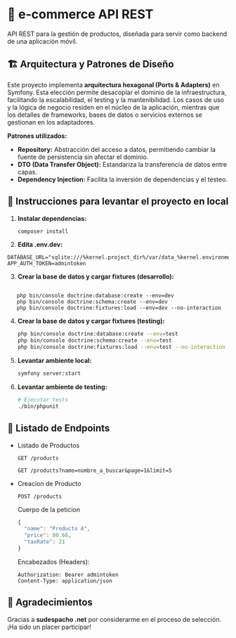 # 🛒 e-commerce API REST

API REST para la gestión de productos, diseñada para servir como backend de una aplicación móvil.

## 🏗️ Arquitectura y Patrones de Diseño

Este proyecto implementa **arquitectura hexagonal (Ports & Adapters)** en Symfony. Esta elección permite desacoplar el dominio de la infraestructura, facilitando la escalabilidad, el testing y la mantenibilidad. Los casos de uso y la lógica de negocio residen en el núcleo de la aplicación, mientras que los detalles de frameworks, bases de datos o servicios externos se gestionan en los adaptadores.

**Patrones utilizados:**

-   **Repository:** Abstracción del acceso a datos, permitiendo cambiar la fuente de persistencia sin afectar el dominio.
-   **DTO (Data Transfer Object):** Estandariza la transferencia de datos entre capas.
-   **Dependency Injection:** Facilita la inversión de dependencias y el testeo.

## 🚀 Instrucciones para levantar el proyecto en local

1. **Instalar dependencias:**
    ```bash
    composer install
    ```
2. **Edita .env.dev:**

```
DATABASE_URL="sqlite:///%kernel.project_dir%/var/data_%kernel.environment%.db"
APP_AUTH_TOKEN=admintoken
```

3. **Crear la base de datos y cargar fixtures (desarrollo):**

```

   php bin/console doctrine:database:create --env=dev
   php bin/console doctrine:schema:create --env=dev
   php bin/console doctrine:fixtures:load --env=dev --no-interaction
```

4. **Crear la base de datos y cargar fixtures (testing):**

    ```bash
    php bin/console doctrine:database:create --env=test
    php bin/console doctrine:schema:create --env=test
    php bin/console doctrine:fixtures:load --env=test --no-interaction
    ```

5. **Levantar ambiente local:**
    ```bash
    symfony server:start
    ```
6. **Levantar ambiente de testing:**
    ```bash
    # Ejecutar tests
    ./bin/phpunit
    ```

## 🚀 Listado de Endpoints

-   Listado de Productos

    ```
    GET /products

    GET /products?name=nombre_a_buscar&page=1&limit=5
    ```

-   Creacion de Producto

    ```
    POST /products
    ```

    Cuerpo de la peticion

    ```javascript
    {
      "name": "Producto A",
      "price": 80.66,
      "taxRate": 21
    }
    ```

    Encabezados (Headers):

    ```
    Authorization: Bearer admintoken
    Content-Type: application/json
    ```

## 🙏 Agradecimientos

Gracias a **sudespacho .net** por considerarme en el proceso de selección. ¡Ha sido un placer participar!
